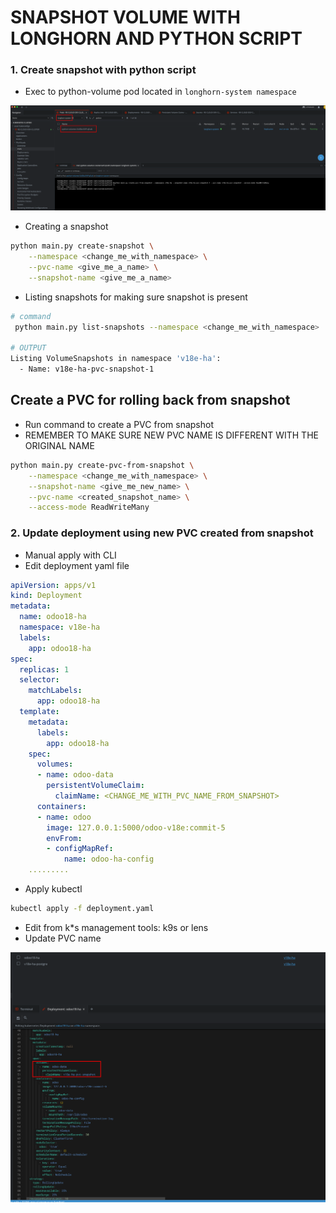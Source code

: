 # SNAPSHOT VOLUME WITH LONGHORN AND PYTHON SCRIPT


### 1. Create snapshot with python script
- Exec to python-volume pod located in `longhorn-system namespace`

![alt text](volume-doc-images/exec-pod.png)

- Creating a snapshot 

```bash
python main.py create-snapshot \
    --namespace <change_me_with_namespace> \
    --pvc-name <give_me_a_name> \
    --snapshot-name <give_me_a_name>
```

- Listing snapshots for making sure snapshot is present
```bash
# command
 python main.py list-snapshots --namespace <change_me_with_namespace>

# OUTPUT 
Listing VolumeSnapshots in namespace 'v18e-ha':
  - Name: v18e-ha-pvc-snapshot-1
```

## Create a PVC for rolling back from snapshot
- Run command to create a PVC from snapshot
- REMEMBER TO MAKE SURE NEW PVC NAME IS DIFFERENT WITH THE ORIGINAL NAME

```bash
python main.py create-pvc-from-snapshot \
    --namespace <change_me_with_namespace> \
    --snapshot-name <give_me_new_name> \
    --pvc-name <created_snapshot_name> \
    --access-mode ReadWriteMany
```

### 2. Update deployment using new PVC created from snapshot
- Manual apply with CLI
- Edit deployment yaml file
```yaml
apiVersion: apps/v1
kind: Deployment
metadata:
  name: odoo18-ha
  namespace: v18e-ha
  labels:
    app: odoo18-ha
spec:
  replicas: 1
  selector:
    matchLabels:
      app: odoo18-ha
  template:
    metadata:
      labels:
        app: odoo18-ha
    spec:
      volumes:
      - name: odoo-data
        persistentVolumeClaim:
          claimName: <CHANGE_ME_WITH_PVC_NAME_FROM_SNAPSHOT>
      containers:
      - name: odoo
        image: 127.0.0.1:5000/odoo-v18e:commit-5
        envFrom:
        - configMapRef:
            name: odoo-ha-config
    .........
```
- Apply kubectl

```bash
kubectl apply -f deployment.yaml
```

- Edit from k*s management tools: k9s or lens
- Update PVC name 

![alt text](volume-doc-images/update-pvc.png)